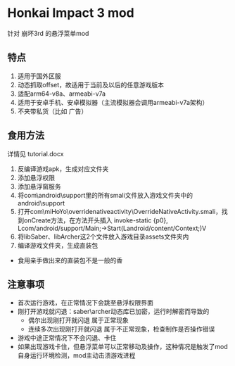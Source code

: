 # Honkai Impact 3 mod

针对 崩坏3rd 的悬浮菜单mod

## 特点
1. 适用于国外区服
2. 动态抓取offset，故适用于当前及以后的任意游戏版本
3. 适配arm64-v8a、armeabi-v7a
4. 适用于安卓手机、安卓模拟器（主流模拟器会调用armeabi-v7a架构）
5. 不夹带私货（比如 广告）

## 食用方法
详情见 tutorial.docx

  1.  反编译游戏apk，生成对应文件夹
  2.  添加悬浮权限	<uses-permission android:name="android.permission.SYSTEM_ALERT_WINDOW"/>
  3.  添加悬浮窗服务	<service		android:name="com.android.support.Launcher"		android:enabled="true" 	android:exported="false" 	android:stopWithTask="true"/>
  4.  将com\android\support里的所有smali文件放入游戏文件夹中的android\support
  5.  打开com\miHoYo\overridenativeactivity\OverrideNativeActivity.smali，找到onCreate方法，在方法开头插入
      invoke-static {p0}, Lcom/android/support/Main;->Start(Landroid/content/Context;)V
  6.  将libSaber、libArcher这2个文件放入游戏目录assets文件夹内
  7.  编译游戏文件夹，生成直装包

* 食用亲手做出来的直装包不是一般的香

## 注意事项
* 首次运行游戏，在正常情况下会跳至悬浮权限界面
* 刚打开游戏就闪退：saber\archer动态库已加密，运行时解密而导致的
  * 偶尔出现刚打开就闪退 属于正常现象
  * 连续多次出现刚打开就闪退 属于不正常现象，检查制作是否操作错误
* 游戏中途正常情况下不会闪退、卡住
* 如果出现游戏卡住，但悬浮菜单可以正常移动及操作，这种情况是触发了mod自身运行环境检测，mod主动击溃游戏进程
